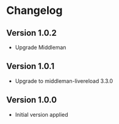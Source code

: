# Changelog

## Version 1.0.2

- Upgrade Middleman

## Version 1.0.1

- Upgrade to middleman-livereload 3.3.0

## Version 1.0.0

- Initial version applied

